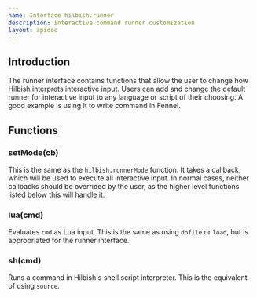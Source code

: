```yaml
---
name: Interface hilbish.runner
description: interactive command runner customization
layout: apidoc
---
```


## Introduction
The runner interface contains functions that allow the user to change
how Hilbish interprets interactive input.
Users can add and change the default runner for interactive input to any
language or script of their choosing. A good example is using it to
write command in Fennel.

## Functions
### setMode(cb)
This is the same as the `hilbish.runnerMode` function. It takes a callback,
which will be used to execute all interactive input.
In normal cases, neither callbacks should be overrided by the user,
as the higher level functions listed below this will handle it.

### lua(cmd)
Evaluates `cmd` as Lua input. This is the same as using `dofile`
or `load`, but is appropriated for the runner interface.

### sh(cmd)
Runs a command in Hilbish's shell script interpreter.
This is the equivalent of using `source`.

